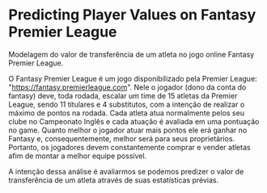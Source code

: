 # Predicting Player Values on Fantasy Premier League

Modelagem do valor de transferência de um atleta no jogo online Fantasy Premier League.

O Fantasy Premier League é um jogo disponibilizado pela Premier League: "https://fantasy.premierleague.com". Nele o jogador (dono da conta do fantasy) deve, toda rodada,
escalar um time de 15 atletas da Premier League, sendo 11 titulares e 4 substitutos, com a intenção de realizar o máximo de pontos na rodada. Cada atleta atua normalmente
pelos seu clube no Campeonato Inglês e cada atuação é avaliada em uma pontuação no game. Quanto melhor o jogador atuar mais pontos ele erá ganhar no Fantasy e,
consequentemente, melhor será para seus proprietários. Portanto, os jogadores devem constantemente comprar e vender atletas afim de montar a melhor equipe possível.
 
A intenção dessa análise é avaliarmos se podemos predizer o valor de transferência de um atleta através de suas estatísticas prévias.
